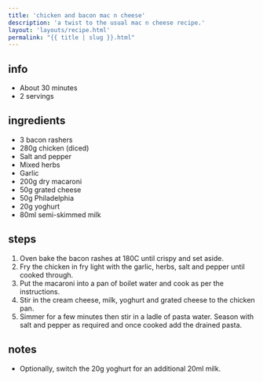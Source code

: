 ```yaml
---
title: 'chicken and bacon mac n cheese'
description: 'a twist to the usual mac n cheese recipe.'
layout: 'layouts/recipe.html'
permalink: "{{ title | slug }}.html"
---
```



## info  
* About 30 minutes  
* 2 servings  

## ingredients
- 3 bacon rashers
- 280g chicken (diced)
- Salt and pepper
- Mixed herbs
- Garlic
- 200g dry macaroni
- 50g grated cheese
- 50g Philadelphia
- 20g yoghurt
- 80ml semi-skimmed milk

## steps  
1. Oven bake the bacon rashes at 180C until crispy and set aside.
2. Fry the chicken in fry light with the garlic, herbs, salt and pepper until
   cooked through.
3. Put the macaroni into a pan of boilet water and cook as per the instructions.
4. Stir in the cream cheese, milk, yoghurt and grated cheese to the chicken pan.
5. Simmer for a few minutes then stir in a ladle of pasta water. Season with
   salt and pepper as required and once cooked add the drained pasta.

## notes  
* Optionally, switch the 20g yoghurt for an additional 20ml milk.